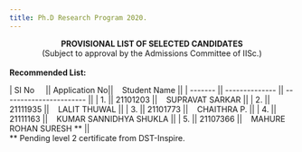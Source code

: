 ```yaml
---
title: Ph.D Research Program 2020.
---
```


<center>
<b>
PROVISIONAL LIST OF SELECTED CANDIDATES
</b><br>
(Subject to approval by the Admissions Committee of IISc.)</center>

<br>
<b>Recommended List:
</b>


| SI No &nbsp;&nbsp;&nbsp;   || Application No||&nbsp;&nbsp;&nbsp; Student Name           ||
| ------- || -------------- || ----------------------- ||
| 1.      || 21101203       ||&nbsp;&nbsp;&nbsp; SUPRAVAT SARKAR               ||
| 2.      || 21111935       ||&nbsp;&nbsp;&nbsp; LALIT THUWAL              ||
| 3.      || 21101773       ||&nbsp;&nbsp;&nbsp; CHAITHRA P.         ||
| 4.      || 21111163       ||&nbsp;&nbsp;&nbsp; KUMAR SANNIDHYA SHUKLA            ||
| 5.      || 21107366       ||&nbsp;&nbsp;&nbsp; MAHURE ROHAN SURESH **  ||
<br>
** Pending level 2 certificate from DST-Inspire.

<!--
<br><br>


<b>
Wait List:
</b>


| SI No &nbsp;&nbsp;&nbsp;  || Application No ||&nbsp;&nbsp;&nbsp; Student Name            |
| ------- || -------------- || ----------------------- |
| 1.      || 20112484        ||&nbsp;&nbsp;&nbsp; BISWANATH SAMANTA   |
| 2.      || 20109283        ||&nbsp;&nbsp;&nbsp; P M S SAI KRISHNA   |
| 3.      || 20106362        ||&nbsp;&nbsp;&nbsp; ARKAMOULI DEBNATH 20106362  |
| 4.      || 20101504        ||&nbsp;&nbsp;&nbsp; ABHINANDAN DAS  |



-->


